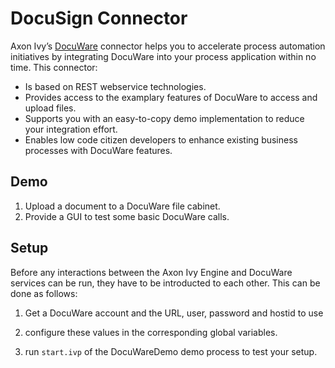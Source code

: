 # DocuSign Connector
Axon Ivy’s [DocuWare](https://start.docuware.com/) connector helps you to accelerate process automation initiatives by integrating DocuWare into your process application within no time.
This connector:

-	Is based on REST webservice technologies.
-	Provides access to the examplary features of DocuWare to access and upload files.
-	Supports you with an easy-to-copy demo implementation to reduce your integration effort.
-	Enables low code citizen developers to enhance existing business processes with DocuWare features.


## Demo

1. Upload a document to a DocuWare file cabinet.
2. Provide a GUI to test some basic DocuWare calls.


## Setup

Before any interactions between the Axon Ivy Engine and DocuWare services can be run, they have to be introducted to each other. This can be done as follows:

1. Get a DocuWare account and the URL, user, password and hostid to use

1. configure these values in the corresponding global variables.  

1. run `start.ivp` of the DocuWareDemo demo process to test your setup.

